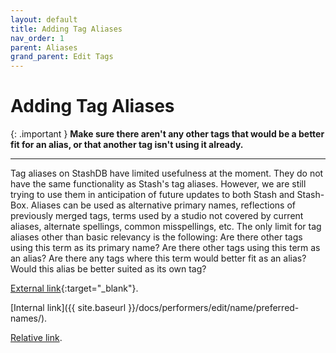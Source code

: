 ```yaml
---
layout: default
title: Adding Tag Aliases
nav_order: 1
parent: Aliases
grand_parent: Edit Tags
---
```


# Adding Tag Aliases

{: .important }
**Make sure there aren't any other tags that would be a better fit for an alias, or that another tag isn't using it already.**

---

Tag aliases on StashDB have limited usefulness at the moment. They do not have the same functionality as Stash's tag aliases. However, we are still trying to use them in anticipation of future updates to both Stash and Stash-Box. Aliases can be used as alternative primary names, reflections of previously merged tags, terms used by a studio not covered by current aliases, alternate spellings, common misspellings, etc. The only limit for tag aliases other than basic relevancy is the following: Are there other tags using this term as its primary name? Are there other tags using this term as an alias? Are there any tags where this term would better fit as an alias? Would this alias be better suited as its own tag?

[External link](https://stashdb.org/performers/fbd10ce7-3209-4788-b84f-3a2ec1b19326){:target="_blank"}.

[Internal link]({{ site.baseurl }}/docs/performers/edit/name/preferred-names/).

[Relative link](../jav-names/).
